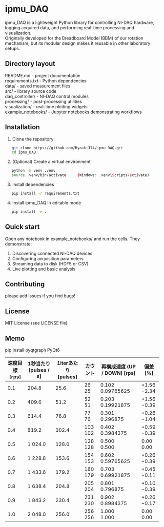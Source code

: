 # ipmu_DAQ

ipmu_DAQ is a lightweight Python library for controlling NI-DAQ hardware, logging acquired data, and performing real-time processing and visualization.  
Originally developed for the Breadboard Model (BBM) of our rotation mechanism, but its modular design makes it reusable in other laboratory setups.

## Directory layout
README.md            - project documentation  
requirements.txt     - Python dependencies  
data/                - saved measurement files  
src/                 - library source code  
    daq_controller/    - NI-DAQ control modules  
    processing/        - post-processing utilities  
    visualization/     - real-time plotting widgets  
example_notebooks/   - Jupyter notebooks demonstrating workflows  

## Installation
1. Clone the repository
```bash
   git clone https://github.com/Ryoaki374/ipmu_DAQ.git  
   cd ipmu_DAQ
```

2. (Optional) Create a virtual environment
```bash
   python -m venv .venv  
   source .venv/bin/activate     (Windows: .venv\Scripts\activate)  
```

3. Install dependencies
```bash  
   pip install -r requirements.txt  
```

4. Install ipmu_DAQ in editable mode
```bash  
   pip install -e .  
```

## Quick start
Open any notebook in example_notebooks/ and run the cells. They demonstrate:  
1. Discovering connected NI-DAQ devices  
2. Configuring acquisition parameters  
3. Streaming data to disk (HDF5 or CSV)  
4. Live plotting and basic analysis   

## Contributing
please add issues if you find bugs!

## License
MIT License (see LICENSE file)

## Memo
pip install pyqtgraph PyQt6


| **速度目標 [rps]** | **1秒当たり [pulses / s]** | **1iterあたり [pulses]** | **カウント** | **再構成速度 (UP / DOWN) \[rps]** | **偏差 \[%]** |
| ----------------- | -------------------------- | --------------------------- | ----------------------- | ------------------------------- | -------------------------- |
| 0.1               | 204.8                      | 25.6                        | 26<br>25                | 0.102<br>0.09765625             | +1.56<br>−2.34             |
| 0.2               | 409.6                      | 51.2                        | 52<br>51                | 0.203<br>0.19921875             | +1.56<br>−0.39             |
| 0.3               | 614.4                      | 76.8                        | 77<br>76                | 0.301<br>0.296875               | +0.26<br>−1.04             |
| 0.4               | 819.2                      | 102.4                       | 103<br>102              | 0.402<br>0.3984375              | +0.59<br>−0.39             |
| 0.5               | 1 024.0                    | 128.0                       | 128<br>128              | 0.500<br>0.500                  | 0.00<br>0.00               |
| 0.6               | 1 228.8                    | 153.6                       | 154<br>153              | 0.602<br>0.59765625             | +0.26<br>−0.39             |
| 0.7               | 1 433.6                    | 179.2                       | 180<br>179              | 0.703<br>0.69921875             | +0.45<br>−0.11             |
| 0.8               | 1 638.4                    | 204.8                       | 205<br>204              | 0.801<br>0.796875               | +0.10<br>−0.39             |
| 0.9               | 1 843.2                    | 230.4                       | 231<br>230              | 0.902<br>0.8984375              | +0.26<br>−0.17             |
| 1.0               | 2 048.0                    | 256.0                       | 256<br>256              | 1.000<br>1.000                  | 0.00<br>0.00               |
